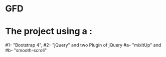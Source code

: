 # GFD
# The project using a :
#1- "Bootstrap 4",
#2- "jQuery" and two Plugin of jQuery
#a- "mixItUp" and 
#b- "smooth-scroll"